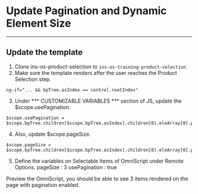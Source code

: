 # Update Pagination and Dynamic Element Size
--------

## Update the template
1. Clone ins-os-product-selection to `ins-os-training-product-selection`
2. Make sure the template renders after the user reaches the Product Selection step.
```
ng-if="... && bpTree.asIndex == control.rootIndex"
```
3. Under *** CUSTOMIZABLE VARIABLES *** section of JS, update the $scope.usePagination.
```
$scope.usePagination = $scope.bpTree.children[$scope.bpTree.asIndex].children[0].eleArray[0].propSetMap.remoteOptions.usePagination;
```
4. Also, update $scope.pageSize.
```
$scope.pageSize = $scope.bpTree.children[$scope.bpTree.asIndex].children[0].eleArray[0].propSetMap.remoteOptions.pageSize;
```
5. Define the variables on Selectable Items of OmniScript under Remote Options.
pageSize : 3
usePagination : true

Preview the OmniScript, you should be able to see 3 items rendered on the page with pagination enabled.
